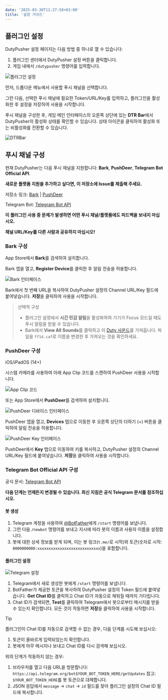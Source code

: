 ```yaml
---
date: '2025-03-30T11:27:58+03:00'
title: '설정 가이드'
---
```


## 플러그인 설정

DutyPusher 설정 페이지는 다음 방법 중 하나로 열 수 있습니다:

1. 플러그인 센터에서 DutyPusher 설정 버튼을 클릭합니다.
2. 게임 내에서 `/dutypusher` 명령어를 입력합니다.

![플러그인 설정](https://github.com/MorCherlf/FFXIVDutyPusher/blob/master/Resources/img/settings-ko.png?raw=true)

먼저, 드롭다운 메뉴에서 사용할 푸시 채널을 선택합니다.

그런 다음, 선택한 푸시 채널에 필요한 Token/URL/Key를 입력하고, 플러그인을 활성화한 후 설정을 저장하여 사용을 시작합니다.

푸시 채널을 구성한 후, 게임 메인 인터페이스의 오른쪽 상단에 있는 **DTR Bar**에서 DutyPusher의 활성화 상태를 확인할 수 있습니다. 상태 아이콘을 클릭하여 활성화 또는 비활성화를 전환할 수 있습니다.

![DTRBar](https://github.com/MorCherlf/FFXIVDutyPusher/blob/master/Resources/img/dtrbar-en.png?raw=true)

## 푸시 채널 구성

현재 DutyPusher는 다음 푸시 채널을 지원합니다: **Bark**, **PushDeer**, **Telegram Bot Official API**.

**새로운 플랫폼 지원을 추가하고 싶다면, 이 저장소에 Issue를 제출해 주세요.**

저장소 링크: [Bark](https://github.com/Finb/Bark) | [PushDeer](https://github.com/easychen/pushdeer)

Telegram Bot: [Telegram Bot API](https://core.telegram.org/bots/api)

**이 플러그인 사용 중 문제가 발생하면 어떤 푸시 채널/플랫폼에도 피드백을 보내지 마십시오.**

**채널 URL/Key를 다른 사람과 공유하지 마십시오!**

### Bark 구성

App Store에서 **Bark**를 검색하여 설치합니다.

Bark 앱을 열고, **Register Device**를 클릭한 후 알림 전송을 허용합니다.

![Bark 인터페이스](https://github.com/MorCherlf/FFXIVDutyPusher/blob/master/Resources/img/bark-en.jpg?raw=true)

Bark에서 첫 번째 URL을 복사하여 DutyPusher 설정의 Channel URL/Key 필드에 붙여넣습니다. **저장**을 클릭하여 사용을 시작합니다.

> 선택적 구성
>
> - 플러그인 설정에서 **시간 민감 알림**을 활성화하여 기기가 Focus 모드일 때도 푸시 알림을 받을 수 있습니다.
> - Bark에서 **View All Sounds**를 클릭하고 이 [Duty 사운드](https://github.com/MorCherlf/FFXIVDutyPusher/raw/master/Resources/ff14.caf)를 가져옵니다. 파일을 `ff14.caf`로 이름을 변경한 후 가져오는 것을 확인하세요.

### PushDeer 구성

iOS/iPadOS (14+)

시스템 카메라를 사용하여 아래 App Clip 코드를 스캔하여 PushDeer 사용을 시작합니다.

![App Clip 코드](https://github.com/easychen/pushdeer/raw/main/doc/image/clipcode.png)

또는 App Store에서 **PushDeer**를 검색하여 설치합니다.

![PushDeer 디바이스 인터페이스](https://github.com/MorCherlf/FFXIVDutyPusher/blob/master/Resources/img/pushdeer-device-en.png?raw=true)

PushDeer 앱을 열고, **Devices** 탭으로 이동한 후 오른쪽 상단의 더하기 (+) 버튼을 클릭하여 알림 전송을 허용합니다.

![PushDeer Key 인터페이스](https://github.com/MorCherlf/FFXIVDutyPusher/blob/master/Resources/img/pushdeer-key-en.jpg?raw=true)

PushDeer에서 **Key** 탭으로 이동하여 키를 복사하고, DutyPusher 설정의 Channel URL/Key 필드에 붙여넣습니다. **저장**을 클릭하여 사용을 시작합니다.

### Telegram Bot Official API 구성

공식 문서: [Telegram Bot API](https://core.telegram.org/bots#how-do-i-create-a-bot)

**다음 단계는 언제든지 변경될 수 있습니다. 최신 지침은 공식 Telegram 문서를 참조하십시오.**

#### 봇 생성

1. Telegram 계정을 사용하여 [@BotFather](https://t.me/botfather)에게 `/start` 명령어를 보냅니다.
2. 그런 다음 `/newbot` 명령어를 보내고 지시에 따라 봇의 이름과 사용자 이름을 설정합니다.
3. 봇에 대한 상세 정보를 받게 되며, 이는 봇 링크(`t.me/`로 시작)와 토큰(숫자로 시작: `0000000000:xxxxxxxxxxxxxxxxxxxxxxxxxxxx`)을 포함합니다.

#### 플러그인 설정

![Telegram 설정](https://github.com/MorCherlf/FFXIVDutyPusher/blob/master/Resources/img/settings-ko-telegram.png?raw=true)

1. Telegram에서 새로 생성한 봇에게 `/start` 명령어를 보냅니다.
2. BotFather가 제공한 토큰을 복사하여 DutyPusher 설정의 Token 필드에 붙여넣습니다. **Get Chat ID**를 클릭하고 Chat ID가 자동으로 채워질 때까지 기다립니다.
3. Chat ID가 검색되면, **Test**를 클릭하여 Telegram에서 봇으로부터 메시지를 받을 수 있는지 확인합니다. 모든 것이 작동하면 **저장**을 클릭하여 사용을 시작합니다.

> [!TIP]
>
> 플러그인이 Chat ID를 자동으로 검색할 수 없는 경우, 다음 단계를 시도해 보십시오:
>
> 1. 토큰이 올바르게 입력되었는지 확인합니다.
> 2. 봇에게 아무 메시지나 보내고 Chat ID를 다시 검색해 보십시오.
>
> 위의 단계가 작동하지 않는 경우:
>
> 1. 브라우저를 열고 다음 URL을 방문합니다:
>    `https://api.telegram.org/bot$YOUR_BOT_TOKEN_HERE/getUpdates`
>    참고: `$YOUR_BOT_TOKEN_HERE`를 봇 토큰으로 대체합니다.
> 2. JSON 응답에서 `message` -> `chat` -> `id` 필드를 찾아 플러그인 설정의 Chat ID 필드에 복사합니다.